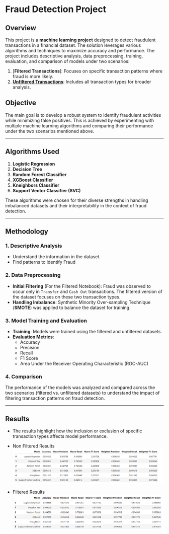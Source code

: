 # Fraud Detection Project

## Overview
This project is a **machine learning project** designed to detect fraudulent transactions in a financial dataset. The solution leverages various algorithms and techniques to maximize accuracy and performance. The project includes descriptive analysis, data preprocessing, training, evaluation, and comparison of models under two scenarios:
1. [**Filtered Transactions**]: Focuses on specific transaction patterns where fraud is more likely.
2. [**Unfiltered Transactions**](https://github.com/MPeredaPerea/Machine_learning_projects/blob/main/Banking%20Sector/Fraud%20Detection/Fraud_Detection.ipynb): Includes all transaction types for broader analysis.

## Objective
The main goal is to develop a robust system to identify fraudulent activities while minimizing false positives. This is achieved by experimenting with multiple machine learning algorithms and comparing their performance under the two scenarios mentioned above.

---

## Algorithms Used
1. **Logistic Regression**
2. **Decision Tree**
3. **Random Forest Classifier**
4. **XGBoost Classifier**
5. **Kneighbors Classifier**
6. **Support Vector Classifier (SVC)**

These algorithms were chosen for their diverse strengths in handling imbalanced datasets and their interpretability in the context of fraud detection.

---

## Methodology
### 1. Descriptive Analysis
- Understand the information in the dataset.
- Find patterns to identify Fraud
### 2. Data Preprocessing
- **Initial Filtering** (For the Filtered Notebook): Fraud was observed to occur only in `Transfer` and `Cash Out` transactions. The filtered version of the dataset focuses on these two transaction types.
- **Handling Imbalance**: Synthetic Minority Over-sampling Technique (**SMOTE**) was applied to balance the dataset for training.

### 3. Model Training and Evaluation
- **Training**: Models were trained using the filtered and unfiltered datasets.
- **Evaluation Metrics**:
  - Accuracy
  - Precision
  - Recall
  - F1 Score
  - Area Under the Receiver Operating Characteristic (ROC-AUC)

### 4. Comparison
The performance of the models was analyzed and compared across the two scenarios (filtered vs. unfiltered datasets) to understand the impact of filtering transaction patterns on fraud detection.

---

## Results
- The results highlight how the inclusion or exclusion of specific transaction types affects model performance.

- Non Filtered Results
![Non Filtered Results](https://github.com/MPeredaPerea/Machine_learning_projects/blob/main/Banking%20Sector/Fraud%20Detection/Images/normal.png)

- Filtered Results
![Filtered Results](https://github.com/MPeredaPerea/Machine_learning_projects/blob/main/Banking%20Sector/Fraud%20Detection/Images/filtered.png)
  

